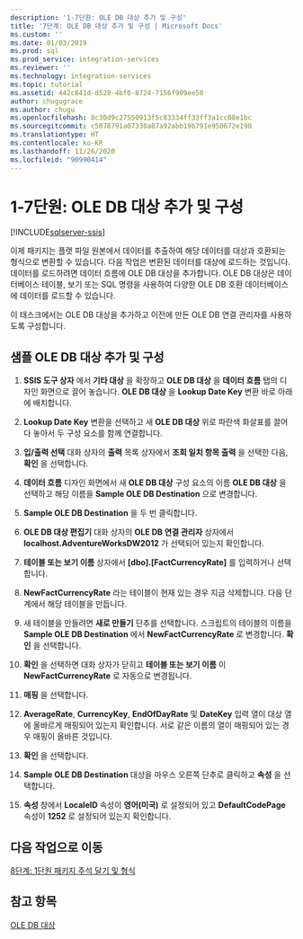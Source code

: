 ```yaml
---
description: '1-7단원: OLE DB 대상 추가 및 구성'
title: '7단계: OLE DB 대상 추가 및 구성 | Microsoft Docs'
ms.custom: ''
ms.date: 01/03/2019
ms.prod: sql
ms.prod_service: integration-services
ms.reviewer: ''
ms.technology: integration-services
ms.topic: tutorial
ms.assetid: 442c841d-d528-4bf0-8724-7156f909ee50
author: chugugrace
ms.author: chugu
ms.openlocfilehash: 8c30d9c27550913f5c83334ff33ff3a1cc08e1bc
ms.sourcegitcommit: c5078791a07330a87a92abb19b791e950672e198
ms.translationtype: HT
ms.contentlocale: ko-KR
ms.lasthandoff: 11/26/2020
ms.locfileid: "90990414"
---
```

# <a name="lesson-1-7-add-and-configure-the-ole-db-destination"></a>1-7단원: OLE DB 대상 추가 및 구성

[!INCLUDE[sqlserver-ssis](../includes/applies-to-version/sqlserver-ssis.md)]



이제 패키지는 플랫 파일 원본에서 데이터를 추출하여 해당 데이터를 대상과 호환되는 형식으로 변환할 수 있습니다. 다음 작업은 변환된 데이터를 대상에 로드하는 것입니다. 데이터를 로드하려면 데이터 흐름에 OLE DB 대상을 추가합니다. OLE DB 대상은 데이터베이스 테이블, 보기 또는 SQL 명령을 사용하여 다양한 OLE DB 호환 데이터베이스에 데이터를 로드할 수 있습니다.  
  
이 태스크에서는 OLE DB 대상을 추가하고 이전에 만든 OLE DB 연결 관리자를 사용하도록 구성합니다.  
  
## <a name="add-and-configure-the-sample-ole-db-destination"></a>샘플 OLE DB 대상 추가 및 구성  
  
1.  **SSIS 도구 상자** 에서 **기타 대상** 을 확장하고 **OLE DB 대상** 을 **데이터 흐름** 탭의 디자인 화면으로 끌어 놓습니다. **OLE DB 대상** 을 **Lookup Date Key** 변환 바로 아래에 배치합니다.  
  
2.  **Lookup Date Key** 변환을 선택하고 새 **OLE DB 대상** 위로 파란색 화살표를 끌어다 놓아서 두 구성 요소를 함께 연결합니다.  
  
3.  **입/출력 선택** 대화 상자의 **출력** 목록 상자에서 **조회 일치 항목 출력** 을 선택한 다음, **확인** 을 선택합니다.  
  
4.  **데이터 흐름** 디자인 화면에서 새 **OLE DB 대상** 구성 요소의 이름 **OLE DB 대상** 을 선택하고 해당 이름을 **Sample OLE DB Destination** 으로 변경합니다.  
  
5.  **Sample OLE DB Destination** 을 두 번 클릭합니다.  
  
6.  **OLE DB 대상 편집기** 대화 상자의 **OLE DB 연결 관리자** 상자에서 **localhost.AdventureWorksDW2012** 가 선택되어 있는지 확인합니다.  
  
7.  **테이블 또는 보기 이름** 상자에서 **[dbo].[FactCurrencyRate]** 를 입력하거나 선택합니다.  
 
8.  **NewFactCurrencyRate** 라는 테이블이 현재 있는 경우 지금 삭제합니다. 다음 단계에서 해당 테이블을 만듭니다.
 
9.  새 테이블을 만들려면 **새로 만들기** 단추를 선택합니다.  스크립트의 테이블의 이름을 **Sample OLE DB Destination** 에서 **NewFactCurrencyRate** 로 변경합니다.  **확인** 을 선택합니다.  
 
10. **확인** 을 선택하면 대화 상자가 닫히고 **테이블 또는 보기 이름** 이 **NewFactCurrencyRate** 로 자동으로 변경됩니다.  
  
11. **매핑** 을 선택합니다.  
  
12. **AverageRate**, **CurrencyKey**, **EndOfDayRate** 및 **DateKey** 입력 열이 대상 열에 올바르게 매핑되어 있는지 확인합니다. 서로 같은 이름의 열이 매핑되어 있는 경우 매핑이 올바른 것입니다.  
  
13. **확인** 을 선택합니다.  
  
14. **Sample OLE DB Destination** 대상을 마우스 오른쪽 단추로 클릭하고 **속성** 을 선택합니다.  
  
15. **속성** 창에서 **LocaleID** 속성이 **영어(미국)** 로 설정되어 있고 **DefaultCodePage** 속성이 **1252** 로 설정되어 있는지 확인합니다.  
  
## <a name="go-to-next-task"></a>다음 작업으로 이동
[8단계: 1단원 패키지 주석 달기 및 형식](../integration-services/lesson-1-8-making-the-lesson-1-package-easier-to-understand.md)  
  
## <a name="see-also"></a>참고 항목  
[OLE DB 대상](../integration-services/data-flow/ole-db-destination.md)  
  
  
  
